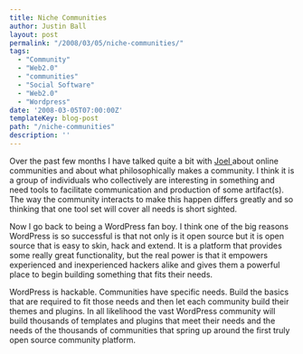 ```yaml
---
title: Niche Communities
author: Justin Ball
layout: post
permalink: "/2008/03/05/niche-communities/"
tags:
  - "Community"
  - "Web2.0"
  - "communities"
  - "Social Software"
  - "Web2.0"
  - "Wordpress"
date: '2008-03-05T07:00:00Z'
templateKey: blog-post
path: "/niche-communities"
description: ''
---
```


Over the past few months I have talked quite a bit with [Joel ][1] about online communities and about what philosophically makes a community. I think it is a group of individuals who collectively are interesting in something and need tools to facilitate communication and production of some artifact(s). The way the community interacts to make this happen differs greatly and so thinking that one tool set will cover all needs is short sighted. 

 [1]: http://www.joelduffin.com/blog/

Now I go back to being a WordPress fan boy. I think one of the big reasons WordPress is so successful is that not only is it open source but it is open source that is easy to skin, hack and extend. It is a platform that provides some really great functionality, but the real power is that it empowers experienced and inexperienced hackers alike and gives them a powerful place to begin building something that fits their needs.

WordPress is hackable. Communities have specific needs. Build the basics that are required to fit those needs and then let each community build their themes and plugins. In all likelihood the vast WordPress community will build thousands of templates and plugins that meet their needs and the needs of the thousands of communities that spring up around the first truly open source community platform.
